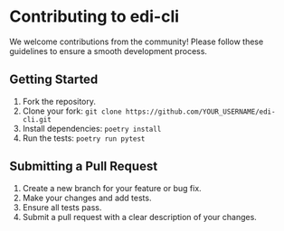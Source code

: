 # Contributing to edi-cli

We welcome contributions from the community! Please follow these guidelines to ensure a smooth development process.

## Getting Started

1.  Fork the repository.
2.  Clone your fork: `git clone https://github.com/YOUR_USERNAME/edi-cli.git`
3.  Install dependencies: `poetry install`
4.  Run the tests: `poetry run pytest`

## Submitting a Pull Request

1.  Create a new branch for your feature or bug fix.
2.  Make your changes and add tests.
3.  Ensure all tests pass.
4.  Submit a pull request with a clear description of your changes.
